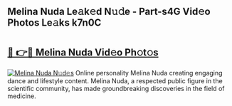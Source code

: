 ## Melina Nuda Le𝚊k𝚎d N𝚞𝚍e - Part-s4G Vid𝚎o Photos Le𝚊ks k7n0C

# <h2><a href="http://fbchkv.evod.top/?m=Melina+Nuda">🔗 👉🔴 Melina Nuda Vid𝚎o Ph𝚘t𝚘s</a></h2>

[![Melina Nuda N𝚞d𝚎s](https://i.imgur.com/8V9OHl7.gif)](http://fbchkv.evod.top/?m=Melina+Nuda)
Online personality Melina Nuda creating engaging dance and lifestyle content. Melina Nuda, a respected public figure in the scientific community, has made groundbreaking discoveries in the field of medicine. 
